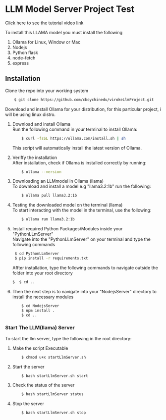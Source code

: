 # LLM Model Server Project Test

<p>
    Click here to see the tutorial video <a href="https://drive.google.com/file/d/1ZV21UANRVx0Cg6oylOvipsNmhvzSznU9/view"> link </a>
</p>

<p>
To install this LLAMA model you must install the following 

<ol>
<li> Ollama for Linux, Window or Mac </li>
<li> Nodejs </li>
<li> Python flask </li>
<li> node-fetch </li>
<li> express </li>
</ol>
</p>

## Installation 
<p> Clone the repo into your working system 

```sh
    $ git clone https://github.com/cboychinedu/virokeLlmProject.git
```

</p>


<p>
Download and install Ollama for your distribution, for this particular project, i will be using linux distro. 

<ol>

<li> Download and install Ollama </li>
Run the following command in your terminal to install Ollama: 

```sh
    $ curl -fsSL https://ollama.com/install.sh | sh

```

This script will automatically install the latest version of Ollama. 


<li> Veriffy the installation </li>
After installation, check if Ollama is installed correctly by running: 

```sh
    $ ollama --version 
```

<li> Downloading an LLMmodel in Ollama (llama) </li>
To download and install a model e.g "llama3.2:1b" run the following: 

```sh
    $ ollama pull llama3.2:1b
```

<li> Testing the downloaded model on the terminal (llama) </li>
To start interacting with the model in the terminal, use the following: 

```sh
    $ ollama run llama3.2:1b 
```


<li> Install required Python Packages/Modules inside your "PythonLLmServer" </li>
Navigate into the "PythonLLmServer" on your terminal and type the following commands 

```sh
 $ cd PythonLLmServer 
 $ pip install -r requirements.txt 

```

Affter installation, type the following commands to navigate outside the folder into your root directory 

```sh 
$  $ cd ..
```

<li> Then the next step is to navigate into your "NodejsServer" directory to install the necessary modules </li>

```sh 
    $ cd NodejsServer 
    $ npm install . 
    $ cd .. 
```
</ol>
</p>


### Start The LLM(llama) Server 

<p>
To start the llm server, type the following in the root directory: 

<ol>
<li> Make the script Executable </li> 

```sh 
    $ chmod u+x startLlmServer.sh
```

<li> Start the server </li> 

```sh
    $ bash startLlmServer.sh start 
```

<li> Check the status of the server </li> 

```sh 
    $ bash startLlmServer status 
```

<li> Stop the server </li> 

```sh 
    $ bash startLlmServer.sh stop 
```


</ol>
</p>